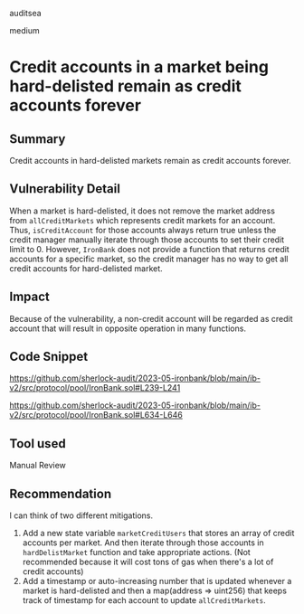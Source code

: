 auditsea

medium

# Credit accounts in a market being hard-delisted remain as credit accounts forever

## Summary
Credit accounts in hard-delisted markets remain as credit accounts forever.

## Vulnerability Detail
When a market is hard-delisted, it does not remove the market address from `allCreditMarkets` which represents credit markets for an account.
Thus, `isCreditAccount` for those accounts always return true unless the credit manager manually iterate through those accounts to set their credit limit to 0.
However, `IronBank` does not provide a function that returns credit accounts for a specific market, so the credit manager has no way to get all credit accounts for hard-delisted market. 

## Impact
Because of the vulnerability, a non-credit account will be regarded as credit account that will result in opposite operation in many functions.

## Code Snippet
https://github.com/sherlock-audit/2023-05-ironbank/blob/main/ib-v2/src/protocol/pool/IronBank.sol#L239-L241

https://github.com/sherlock-audit/2023-05-ironbank/blob/main/ib-v2/src/protocol/pool/IronBank.sol#L634-L646

## Tool used

Manual Review

## Recommendation

I can think of two different mitigations.

1. Add a new state variable `marketCreditUsers` that stores an array of credit accounts per market. And then iterate through those accounts in `hardDelistMarket` function and take appropriate actions. (Not recommended because it will cost tons of gas when there's a lot of credit accounts)
2. Add a timestamp or auto-increasing number that is updated whenever a market is hard-delisted and then a map(address => uint256) that keeps track of timestamp for each account to update `allCreditMarkets`.

